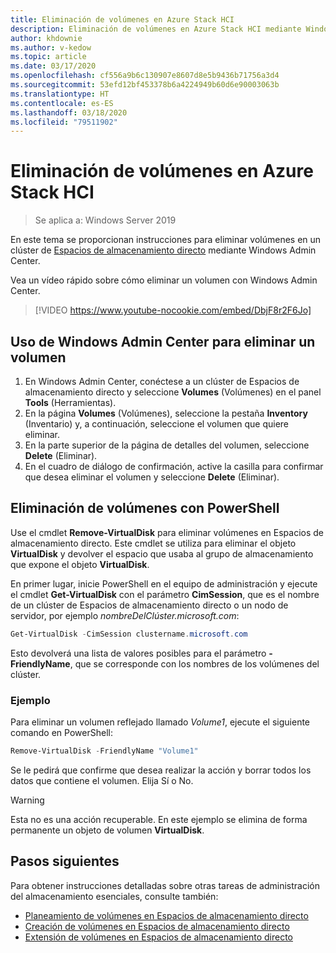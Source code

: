 ```yaml
---
title: Eliminación de volúmenes en Azure Stack HCI
description: Eliminación de volúmenes en Azure Stack HCI mediante Windows Admin Center y PowerShell.
author: khdownie
ms.author: v-kedow
ms.topic: article
ms.date: 03/17/2020
ms.openlocfilehash: cf556a9b6c130907e8607d8e5b9436b71756a3d4
ms.sourcegitcommit: 53efd12bf453378b6a4224949b60d6e90003063b
ms.translationtype: HT
ms.contentlocale: es-ES
ms.lasthandoff: 03/18/2020
ms.locfileid: "79511902"
---
```

# <a name="deleting-volumes-in-azure-stack-hci"></a>Eliminación de volúmenes en Azure Stack HCI

> Se aplica a: Windows Server 2019

En este tema se proporcionan instrucciones para eliminar volúmenes en un clúster de [Espacios de almacenamiento directo](/windows-server/storage/storage-spaces/storage-spaces-direct-overview) mediante Windows Admin Center.

Vea un vídeo rápido sobre cómo eliminar un volumen con Windows Admin Center.

> [!VIDEO https://www.youtube-nocookie.com/embed/DbjF8r2F6Jo]

## <a name="use-windows-admin-center-to-delete-a-volume"></a>Uso de Windows Admin Center para eliminar un volumen

1. En Windows Admin Center, conéctese a un clúster de Espacios de almacenamiento directo y seleccione **Volumes** (Volúmenes) en el panel **Tools** (Herramientas).
2. En la página **Volumes** (Volúmenes), seleccione la pestaña **Inventory** (Inventario) y, a continuación, seleccione el volumen que quiere eliminar.
3. En la parte superior de la página de detalles del volumen, seleccione **Delete** (Eliminar).
4. En el cuadro de diálogo de confirmación, active la casilla para confirmar que desea eliminar el volumen y seleccione **Delete** (Eliminar).

## <a name="delete-volumes-using-powershell"></a>Eliminación de volúmenes con PowerShell

Use el cmdlet **Remove-VirtualDisk** para eliminar volúmenes en Espacios de almacenamiento directo. Este cmdlet se utiliza para eliminar el objeto **VirtualDisk** y devolver el espacio que usaba al grupo de almacenamiento que expone el objeto **VirtualDisk**.

En primer lugar, inicie PowerShell en el equipo de administración y ejecute el cmdlet **Get-VirtualDisk** con el parámetro **CimSession**, que es el nombre de un clúster de Espacios de almacenamiento directo o un nodo de servidor, por ejemplo *nombreDelClúster.microsoft.com*: 

```PowerShell
Get-VirtualDisk -CimSession clustername.microsoft.com
```

Esto devolverá una lista de valores posibles para el parámetro **-FriendlyName**, que se corresponde con los nombres de los volúmenes del clúster.

### <a name="example"></a>Ejemplo

Para eliminar un volumen reflejado llamado *Volume1*, ejecute el siguiente comando en PowerShell:

```PowerShell
Remove-VirtualDisk -FriendlyName "Volume1"
```

Se le pedirá que confirme que desea realizar la acción y borrar todos los datos que contiene el volumen. Elija Sí o No.

   > [!WARNING]
   > Esta no es una acción recuperable. En este ejemplo se elimina de forma permanente un objeto de volumen **VirtualDisk**.

## <a name="next-steps"></a>Pasos siguientes

Para obtener instrucciones detalladas sobre otras tareas de administración del almacenamiento esenciales, consulte también:

- [Planeamiento de volúmenes en Espacios de almacenamiento directo](../concepts/plan-volumes.md)
- [Creación de volúmenes en Espacios de almacenamiento directo](create-volumes.md)
- [Extensión de volúmenes en Espacios de almacenamiento directo](extend-volumes.md)
